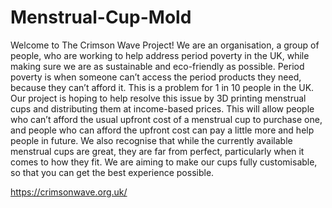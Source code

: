 # Menstrual-Cup-Mold

Welcome to The Crimson Wave Project! We are an organisation, a group of people, who are working to help address period poverty in the UK, while making sure we are as sustainable and eco-friendly as possible. Period poverty is when someone can’t access the period products they need, because they can’t afford it. This is a problem for 1 in 10 people in the UK. Our project is hoping to help resolve this issue by 3D printing menstrual cups and distributing them at income-based prices. This will allow people who can’t afford the usual upfront cost of a menstrual cup to purchase one, and people who can afford the upfront cost can pay a little more and help people in future. We also recognise that while the currently available menstrual cups are great, they are far from perfect, particularly when it comes to how they fit. We are aiming to make our cups fully customisable, so that you can get the best experience possible.


https://crimsonwave.org.uk/
